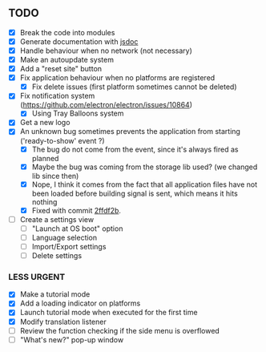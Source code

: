 ## TODO

- [x] Break the code into modules
- [x] Generate documentation with [jsdoc](https://github.com/jsdoc2md/jsdoc-to-markdown/wiki)
- [x] Handle behaviour when no network (not necessary)
- [x] Make an autoupdate system
- [x] Add a "reset site" button
- [x] Fix application behaviour when no platforms are registered
    - [x] Fix delete issues (first platform sometimes cannot be deleted)
- [x] Fix notification system (https://github.com/electron/electron/issues/10864)
    - [x] Using Tray Balloons system
- [x] Get a new logo
- [x] An unknown bug sometimes prevents the application from starting ('ready-to-show' event ?)
    - [x] The bug do not come from the event, since it's always fired as planned
    - [x] Maybe the bug was coming from the storage lib used? (we changed lib since then)
    - [x] Nope, I think it comes from the fact that all application files have not been loaded before building signal is sent, which means it hits nothing
    - [x] Fixed with commit [2ffdf2b](https://github.com/ESNFranceG33kTeam/Universe/commit/2ffdf2ba3374dcf20d180cc5c5564238cb26b465).
- [ ] Create a settings view
    - [ ] "Launch at OS boot" option
    - [ ] Language selection
    - [ ] Import/Export settings
    - [ ] Delete settings
    

### LESS URGENT
- [x] Make a tutorial mode
- [x] Add a loading indicator on platforms
- [x] Launch tutorial mode when executed for the first time
- [x] Modify translation listener
- [ ] Review the function checking if the side menu is overflowed
- [ ] "What's new?" pop-up window
